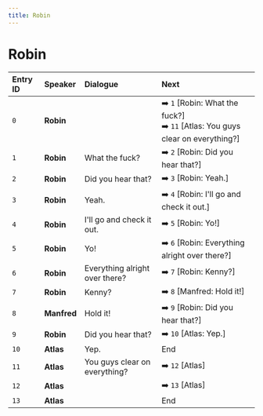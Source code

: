 ```yaml
---
title: Robin
---
```


# Robin


| Entry ID | Speaker | Dialogue | Next |
| :------- | :------ | :------- | :------------ |
| `0` | **Robin** |  | ➡️ `1` \[Robin: What the fuck?\]<br>➡️ `11` \[Atlas: You guys clear on everything?\] |
| `1` | **Robin** | What the fuck? | ➡️ `2` \[Robin: Did you hear that?\] |
| `2` | **Robin** | Did you hear that? | ➡️ `3` \[Robin: Yeah\.\] |
| `3` | **Robin** | Yeah\. | ➡️ `4` \[Robin: I'll go and check it out\.\] |
| `4` | **Robin** | I'll go and check it out\. | ➡️ `5` \[Robin: Yo\!\] |
| `5` | **Robin** | Yo\! | ➡️ `6` \[Robin: Everything alright over there?\] |
| `6` | **Robin** | Everything alright over there? | ➡️ `7` \[Robin: Kenny?\] |
| `7` | **Robin** | Kenny? | ➡️ `8` \[Manfred: Hold it\!\] |
| `8` | **Manfred** | Hold it\! | ➡️ `9` \[Robin: Did you hear that?\] |
| `9` | **Robin** | Did you hear that? | ➡️ `10` \[Atlas: Yep\.\] |
| `10` | **Atlas** | Yep\. | End |
| `11` | **Atlas** | You guys clear on everything? | ➡️ `12` \[Atlas\] |
| `12` | **Atlas** |  | ➡️ `13` \[Atlas\] |
| `13` | **Atlas** |  | End |
